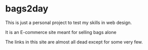 # bags2day
This is just a personal project to test my skills in web design.

It is an E-commerce site meant for selling bags alone 

The links in this site are almost all dead except for some very few.
